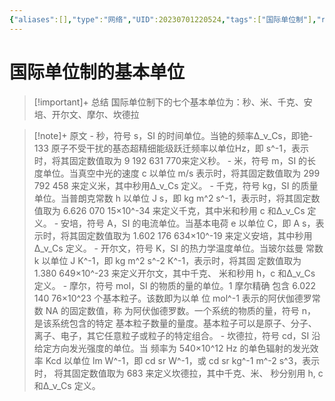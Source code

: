 ```yaml
---
{"aliases":[],"type":"网络","UID":20230701220524,"tags":["国际单位制"],"related":"[[七个基本物理常数]]","status":null,"banner_icon":"🌐","date":"2023-07-01","dg-publish":true,"permalink":"/10-Card/国际单位制的基本单位/","dgPassFrontmatter":true,"noteIcon":""}
---
```


# 国际单位制的基本单位

> [!important]+ 总结
> 国际单位制下的七个基本单位为：秒、米、千克、安培、开尔文、摩尔、坎德拉
> 

> [!note]+ 原文
> \- 秒，符号 s，SI 的时间单位。当铯的频率Δ_ν_Cs，即铯- 133 原子不受干扰的基态超精细能级跃迁频率以单位Hz，即 s^-1，表示时，将其固定数值取为 9 192 631 770来定义秒。
\- 米，符号 m，SI 的长度单位。当真空中光的速度 c 以单位 m/s 表示时，将其固定数值取为 299 792 458 来定义米，其中秒用Δ_ν_Cs 定义。
\- 千克，符号 kg，SI 的质量单位。当普朗克常数 h 以单位 J s，即 kg m^2 s^-1，表示时，将其固定数值取为 6.626 070 15×10^-34 来定义千克，其中米和秒用 c 和Δ_ν_Cs 定 义。
\- 安培，符号 A，SI 的电流单位。当基本电荷 e 以单位 C，即 A s，表示时，将其固定数值取为 1.602 176 634×10^-19 来定义安培，其中秒用Δ_ν_Cs 定义。
\- 开尔文，符号 K，SI 的热力学温度单位。当玻尔兹曼 常数 k 以单位 J K^-1，即 kg m^2 s^-2 K^-1，表示时，将其固 定数值取为 1.380 649×10^-23 来定义开尔文，其中千克、 米和秒用 h，c 和Δ_ν_Cs 定义。
\- 摩尔，符号 mol，SI 的物质的量的单位。1 摩尔精确 包含 6.022 140 76×10^23 个基本粒子。该数即为以单 位 mol^-1 表示的阿伏伽德罗常数 NA 的固定数值，称 为阿伏伽德罗数。一个系统的物质的量，符号 n，是该系统包含的特定 基本粒子数量的量度。基本粒子可以是原子、分子、离子、电子，其它任意粒子或粒子的特定组合。
\- 坎德拉，符号 cd，SI 沿给定方向发光强度的单位。当 频率为 540×10^12 Hz 的单色辐射的发光效率 Kcd 以单位 lm W^-1，即 cd sr W^-1，或 cd sr kg^-1 m^-2 s^3，表示时， 将其固定数值取为 683 来定义坎德拉，其中千克、米、 秒分别用 h, c 和Δ_ν_Cs 定义。

